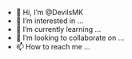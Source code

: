 - 👋 Hi, I’m @DevilsMK
- 👀 I’m interested in ...
- 🌱 I’m currently learning ...
- 💞️ I’m looking to collaborate on ...
- 📫 How to reach me ...

<!---
DevilsMK/DevilsMK is a ✨ special ✨ repository because its `README.md` (this file) appears on your GitHub profile.
You can click the Preview link to take a look at your changes.
--->
